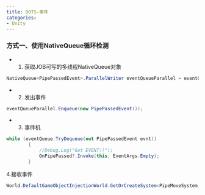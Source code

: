 ```yaml
---
title: DOTS-事件
categories:
- Unity
---
```


### 方式一、使用NativeQueue循环检测
* 1. 获取JOB可写的多线程NativeQueue对象
```c#
NativeQueue<PipePassedEvent>.ParallelWriter eventQueueParallel = eventQueue.AsParallelWriter();
```

* 2. 发出事件
```c#
eventQueueParallel.Enqueue(new PipePassedEvent());
```

* 3. 事件机
```c#
while (eventQueue.TryDequeue(out PipePassedEvent evnt))
        {
            //Debug.Log("Get EVENT!!");
            OnPipePassed?.Invoke(this, EventArgs.Empty);
        }
```

4.接收事件
```c#
World.DefaultGameObjectInjectionWorld.GetOrCreateSystem<PipeMoveSystem_Done>().OnPipePassed += TestingDOTSEvents_OnPipePassed;
```
